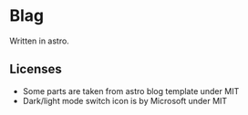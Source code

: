 # Blag

Written in astro.


Licenses
--------

- Some parts are taken from astro blog template under MIT
- Dark/light mode switch icon is by Microsoft under MIT
